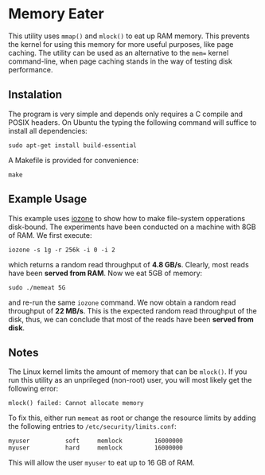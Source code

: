 Memory Eater
============
This utility uses `mmap()` and `mlock()` to eat up RAM memory. This prevents the kernel for using this memory for more useful purposes, like page caching. The utility can be used as an alternative to the `mem=` kernel command-line, when page caching stands in the way of testing disk performance.

Instalation
-----------
The program is very simple and depends only requires a C compile and POSIX headers. On Ubuntu the typing the following command will suffice to install all dependencies:

    sudo apt-get install build-essential

A Makefile is provided for convenience:

    make

Example Usage
-------------
This example uses [iozone](http://www.iozone.org/) to show how to make file-system opperations disk-bound. The experiments have been conducted on a machine with 8GB of RAM. We first execute:

    iozone -s 1g -r 256k -i 0 -i 2

which returns a random read throughput of **4.8 GB/s**. Clearly, most reads have been **served from RAM**. Now we eat 5GB of memory:

    sudo ./memeat 5G

and re-run the same `iozone` command. We now obtain a random read throughput of **22 MB/s**. This is the expected random read throughput of the disk, thus, we can conclude that most of the reads have been **served from disk**.

Notes
-----
The Linux kernel limits the amount of memory that can be `mlock()`. If you run this utility as an unprileged (non-root) user, you will most likely get the following error:

    mlock() failed: Cannot allocate memory

To fix this, either run `memeat` as root or change the resource limits by adding the following entries to `/etc/security/limits.conf`:

    myuser          soft     memlock         16000000
    myuser          hard     memlock         16000000

This will allow the user `myuser` to eat up to 16 GB of RAM.
